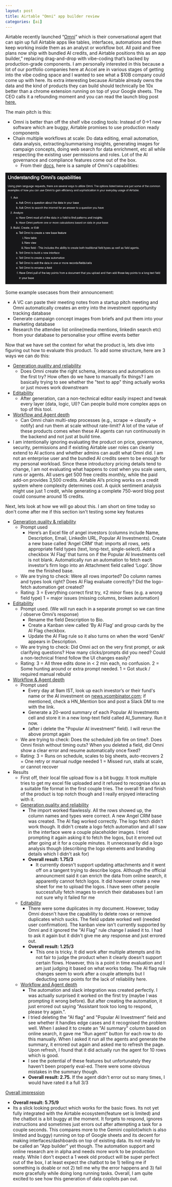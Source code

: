 ```yaml
---
layout: post
title: Airtable "Omni" app builder review
categories: [ai]
---
```



Airtable recently launched “[Omni](https://www.airtable.com/platform/app-building)” which is their conversational agent that can spin up full Airtable apps like tables, interfaces, automations and then keep working inside them as an analyst or workflow bot. All paid and free plans now ship with bundled AI credits, and Airtable positions this as an app builder,” replacing drag-and-drop with vibe-coding that’s backed by production-grade components. I am personally interested in this because a lot of our portfolio companies here at Accel are in various stages of getting into the vibe coding space and I wanted to see what a $10B company could come up with here. Its extra interesting because Airtable already owns the data and the kind of products they can build should technically be 10x better than a chrome extension running on top of your Google sheets. The CEO calls it a refounding moment and you can read the launch blog post [here.](https://www.airtable.com/newsroom/introducing-the-ai-native-airtable) 

The main pitch is this: 
  - Omni is better than off the shelf vibe coding tools: Instead of 0->1 new software which are buggy, Airtable promises to use production ready components
  - Chain multiple workflows at scale: Do data editing, email automation, data analysis, extracting/summarising insights, generating images for campaign concepts, doing web search for data enrichment, etc all while respecting the existing user permissions and roles. Lot of the AI governance and compliance features come out of the box. 
    - From their [docs](https://support.airtable.com/v1/docs/using-omni-ai-in-airtable), here is a sample of Omni's capabilities:
  
<div align = "center">
<img  src="/assets/files/airtableomni.png">
</div>

Some example usecases from their announcement: 
  - A VC can paste their meeting notes from a startup pitch meeting and Omni automatically creates an entry into the investment opportunity tracking database
  - Generate campaign concept images from briefs and put them into your marketing database
  - Research the attendee list online(media mentions, linkedin search etc) from your database to personalise your offline events better

Now that we have set the context for what the product is, lets dive into figuring out how to evaluate this product. To add some structure, here are 3 ways we can do this: 
  - <u>Generation quality and reliability</u>
    - Does Omni create the right schema, interaces and automations on the first try? How often do we have to manually fix things? I am basically trying to see whether the "text to app" thing actually works or just moves work downstream
  - <u>Editability</u>
    - After generation, can a non-technical editor easily inspect and tweak every layer (data, logic, UI)? Can people build more complex apps on top of this tool. 
  - <u>Workflow and Agent depth</u>
    - Can Omni chain multi-step processes (e.g., scrape → classify → notify) and run them at scale without rate-limit? A lot of the value of these products comes when these AI agents can run continuously in the backend and not just at build time. 
  - I am intentionally ignoring evaluating the product on price, governance, security, permissions and if existing Airtable user roles can cleanly extend to AI actions and whether admins can audit what Omni did. I am not an enterprise user and the bundled AI credits seem to be enough for my personal workload. Since these introductory pricing details tend to change, I am not evaluating what happens to cost when you scale users, runs or agents. All users get 500 free credits monthly, while the paid add-on provides 3,500 credits. Airtable AI’s pricing works on a credit system where complexity determines cost. A quick sentiment analysis might use just 1 credit, while generating a complete 750-word blog post could consume around 15 credits.

Next, lets look at how we will go about this. I am short on time today so don't come after me if this section isn't testing some key features
  - <u>Generation quality & reliability</u>
    - Prompt used
      - Here’s an Excel file of angel investors (columns include Name, Description, Email, LinkedIn URL, Popular AI Investments). Create a new base called ‘Angel CRM’ that: imports all rows, sets appropriate field types (text, long-text, single-select). Add a checkbox ‘AI Flag’ that turns on if the Popular AI Investments cell is not blank. Automatically run an automation to fetch each investor’s firm logo into an Attachment field called ‘Logo’. Show me the finished base.
    - We are trying to check: Were all rows imported? Do column names and types look right? Does AI Flag evaluate correctly? Did the logo-fetch automation get created?
    - Rating: 3 = Everything correct first try, ≤2 minor fixes (e.g. a wrong field type) 1 = major issues (missing columns, broken automation)
  - <u>Editability</u>
    - Prompt used. (We will run each in a separate prompt so we can time / observe Omni’s response)
      - Rename the field Description to Bio.
      - Create a Kanban view called ‘By AI Flag’ and group cards by the AI Flag checkbox.
      - Update the AI Flag rule so it also turns on when the word ‘GenAI’ appears in Description.
    - We are trying to check:  Did Omni act on the very first prompt, or ask clarifying questions? How many clicks/prompts did you need? Could a non-technical friend follow the UI changes easily?
    - Rating: 3 = All three edits done in < 2 min each, no confusion. 2 = Some hunting around or extra prompt needed. 1 = Got stuck / required manual rebuild
  - <u>Workflow & Agent depth</u>
    - Prompt used
      - Every day at 9am IST, look up each investor’s or their fund's name or the AI investment on [news.ycombinator.com](http://news.ycombinator.com/); if mentioned, check a HN_Mention box and post a Slack DM to me with the link.
      - Generate a 20-word summary of each Popular AI Investments cell and store it in a new long-text field called AI_Summary. Run it now.
      - (after i delete the "Popular AI investment" field). I will rerun the above prompt again
    - We are trying to check: Does the scheduled job fire on time?. Does Omni finish without timing outs? When you deleted a field, did Omni show a clear error and resume automatically once fixed?
    - Rating: 3 = Runs on schedule, scales to big sheets, auto-recovers 2 = One retry or manual nudge needed 1 = Missed run, stalls at scale, or cannot recover
- Results
  - First off, their local file upload flow is a bit buggy. It took multiple tries to get my excel file uploaded and it refused to recognise xlsx as a suitable file format in the first couple tries. The overall fit and finish of the product is top notch though and I really enjoyed interacting with it. 
  - <u>Generation quality and reliability</u>
    - The import worked flawlessly. All the rows showed up, the column names and types were correct. A new Angel CRM base was created. The AI flag worked correctly. The logo fetch didn't work though. It didn't create a logo fetch automation and all I saw in the interface were a couple placeholder images. I tried prompting it again asking it to fetch the logos, but it errored out after going at it for a couple minutes. It unnecessarily did a logo analysis though (describing the logo elements and branding details which I didn't ask for) 
    - **Overall result: 1.75/3**
      - It currently doesn't support updating attachments and it went off on a tangent trying to describe logos. Although the official announcment said it can enrich the data from online search, it apparently cannot fetch logos. It did however create a new sheet for me to upload the logos. I have seen other people successfully fetch images to enrich their databases but I am not sure why it failed for me
  - <u>Editability</u>
    - There were some duplicates in my document. However, today Omni doesn't have the capability to delete rows or remove duplicates which sucks. The field update worked well (needed user confirmation). The kanban view isn't currently supported by Omni and it ignored the "AI Flag" rule change I asked it to. I had to ask it again but it didn't give me any response and just errored out. 
    - **Overall result: 1.25/3**
      - This one is tricky. It did work after multiple attempts and its not fair to judge the product when it clearly doesn't support certain flows. However, this is a point in time evaluation and I am just judging it based on what works today. The AI flag rule changes seem to work after a couple attempts but I deducting some points for the lack of reliability here. 
  - <u>Workflow and Agent depth</u>
    - The automation and slack integration was created perfectly. I was actually surprised it worked on the first try (maybe I was prompting it wrong before). But after creating the automation, it just errored out saying "Assistant took too long to respond, please try again.". 
    - I tried deleting the "AI flag" and "Popular AI Investment" field and see whether it handles edge cases and it recognised the problem well. When I asked it to create an "AI summary" column based on online search, it gave me "Run agent" button for each row to do this manually. When I asked it run all the agents and generate the summary, it errored out again and asked me to refresh the page. Upon refresh, I found that it did actually run the agent for 10 rows which is good. 
    -  I see the potential of these features but unfortunately they haven't been properly eval-ed. There were some obvious mistakes in the summary though. 
    - **Overall result: 2.75.** If the agent didn't error out so many times, I would have rated it a full 3/3

<u>Overall impression</u>
  - **Overall result: 5.75/9**
  - Its a slick looking product which works for the basic flows. Its not yet fully integrated with the Airtable ecosystem(feature set is limited) and the chatbot is a bit buggy at the moment. It forgets to respond, ignores instructions and sometimes just errors out after attempting a task for a couple seconds. This compares more to the Gemini copilot(which is also limited and buggy) running on top of Google sheets and its decent for making interfaces/dashboards on top of existing data. Its not ready to be called an "App builder" yet though. The automation support and online research are in alpha and needs more work to be production ready. While I don't expect a 1 week old product will be super perfect out of the box, I at least expect the chatbot to be 1) telling me if something is doable or not 2) tell me why the error happens and 3) fail more gracefully while doing long running tasks. Overall, I am quite excited to see how this generation of data copilots pan out. 

